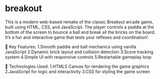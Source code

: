 # breakout

This is a modern web-based remake of the classic Breakout arcade game, built using HTML, CSS, and JavaScript. The player controls a paddle at the bottom of the screen to bounce a ball and break all the bricks on the board. It’s a fun and interactive game that tests your reflexes and coordination!

🔧 Key Features:
1.Smooth paddle and ball mechanics using vanilla JavaScript
2.Dynamic brick layout and collision detection
3.Score tracking system
4.Simple UI with responsive controls
5.Restartable gameplay loop




🚀 Technologies Used:
1.HTML5 Canvas for rendering the game graphics
2.JavaScript for logic and interactivity
3.CSS for styling the game screen
